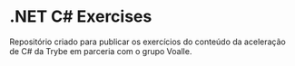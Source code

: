 # .NET C# Exercises

Repositório criado para publicar os exercícios do conteúdo da aceleração de C# da Trybe em parceria com o grupo Voalle.
